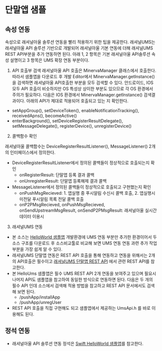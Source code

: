 # 단말앱 샘플


## 속성 연동

속성으로 래셔널아울 솔루션 연동을 빨리 적용하기 위한 팁을 제공한다.
래셔널UMS는 래셔널아울 API 솔루션 기반으로 개발되어 래셔널아울 기본 연동에 더해 래셔널UMS REST API부분을 추가 연동하면 된다. 아래 1, 2 항목은 기본 래셔널아울 API솔루션 속성 설명이고 3 항목은 UMS 확장 연동 부분이다.


1.  API 호출부 검색
래셔널아울 API 호출은 MinervaManager 클래스에서 호출한다. 따라서 샘플앱을 다운로드 후 개발 Editor에서 MinervaManager.getInstance()을 검색하면 래셔널아울 API호출한 부분을 모두 검색할 수 있다. 안드로이드, IOS 모두 API 호출이 비슷하지만 OS 특성상 상이한 부분도 있으므로 각 OS 환경에서 주의가 필요하다.
다음은 IOS 환경에서 MinervaManager.getInstance() 검색결과이다. 아래의 API가 제대로 적용되어 호출되고 있는 지 확인한다.
- setAppGroup(), setDeviceToken(), enableNotificationTracking(), receivedApns(), becomeActive()
- enterBackground(), setDeviceRegisterResultDelegate(), setMessageDelegate(), registerDevice(), unregisterDevice()

2.  콜백함수 확인

래셔널아울 콜백함수는 DeviceRegisterResultListener(), MessageListener() 2개의 인터페이스에서 정의한다.

- DeviceRegisterResultListener에서 정의된 콜백들이 정상적으로 호출되는지 확인
    - onRegisterResult: 단말앱 등록 결과 콜백
    - onUnregisterResult: 단말앱 등록해제 결과 콜백
- MessageListener에서 정의된 콜백들이 정상적으로 호출되고 구현했는지 확인
    - onPushMsgRecieved: 1. 앱실행 중 푸시알림 수신시 콜백 호출, 2. 앱실행시 미전달 푸시알림 목록 전달 콜백 호출
    - onP2PMsgRecieved, onPushMsgRecieved, onSendUpstreamMsgResult, onSendP2PMsgResult: 래셔널아울 실시간 데이터 이용시 

3. 래셔널UMS 연동
- 본 소스는 [HelloWorld 샘플앱](https://github.com/RationalOwl/rationalowl-sample/tree/master/device-app/ios-object-c/hello) 개발환경에 UMS 연동 부분만 추가한 환경이어서 두 소스 구조를 다운로드 후 소스비교툴로 비교해 보면 UMS 연동 연동 과련 추가 작업 부분을 가장 쉽게 알 수 있다.
- 래셔널UMS 단말앱 연동은 REST API 호출을 통해 연동하고 연동을 위해서는 2개의 API호출은 필수이고 [래셔널UMS 단말앱 REST API](https://github.com/RationalOwl/ums/tree/main/개발연동/UMS단말앱RESTAPI) 에서 관련 REST API를 참고한다.
- 본 HelloUms 샘플앱은 필수 UMS REST API 2개 연동을 보여주고 있으며 필요시 나머지 API도 샘플앱을 참고하여 동일한 방식으로 연동하면 된다. 다음은 두 개의 필수 API 인데 소스에서 검색해 적용 방법을 참고하고 REST API 문서에서도 검색해 보면 된다.
    - /pushApp/installApp
    - /pushApp/unregUser
- REST API 호출을 직접 구현해도 되고 샘플앱에서 제공하는 UmsApi.h 를 바로 이용해도 된다.


## 정석 연동

- 래셔널아울 API 솔루션 연동 정석은 [Swift HelloWorld 샘플앱](https://github.com/RationalOwl/rationalowl-sample/tree/master/device-app/ios-swift/helloWorld)를 참고한다.
